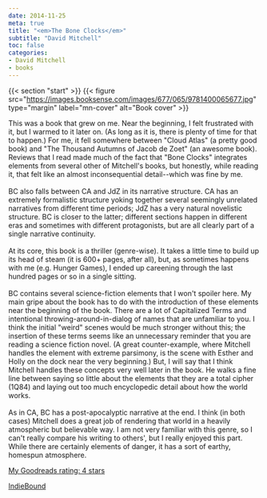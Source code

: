 ```yaml
---
date: 2014-11-25
meta: true
title: "<em>The Bone Clocks</em>"
subtitle: "David Mitchell"
toc: false
categories:
- David Mitchell
- books
---
```


{{< section "start" >}}
{{< figure src="https://images.booksense.com/images/677/065/9781400065677.jpg" type="margin" label="mn-cover" alt="Book cover" >}}

This was a book that grew on me. Near the beginning, I felt frustrated with it, but I warmed to it later on. (As long as it is, there is plenty of time for that to happen.) For me, it fell somewhere between "Cloud Atlas" (a pretty good book) and "The Thousand Autumns of Jacob de Zoet" (an awesome book). Reviews that I read made much of the fact that "Bone Clocks" integrates elements from several other of Mitchell's books, but honestly, while reading it, that felt like an almost inconsequential detail--which was fine by me.<br /><br />BC also falls between CA and JdZ in its narrative structure. CA has an extremely formalistic structure yoking together several seemingly unrelated narratives from different time periods; JdZ has a very natural novelistic structure. BC is closer to the latter; different sections happen in different eras and sometimes with different protagonists, but are all clearly part of a single narrative continuity.<br /><br />At its core, this book is a thriller (genre-wise). It takes a little time to build up its head of steam (it is 600+ pages, after all), but, as sometimes happens with me (e.g. Hunger Games), I ended up careening through the last hundred pages or so in a single sitting. <br /><br />BC contains several science-fiction elements that I won't spoiler here. My main gripe about the book has to do with the introduction of these elements near the beginning of the book. There are a lot of Capitalized Terms and intentional throwing-around-in-dialog of names that are unfamiliar to you. I think the initial "weird" scenes would be much stronger without this; the insertion of these terms seems like an unnecessary reminder that you are reading a science fiction novel. (A great counter-example, where Mitchell handles the element with extreme parsimony, is the scene with Esther and Holly on the dock near the very beginning.) But, I will say that I think Mitchell handles these concepts very well later in the book. He walks a fine line between saying so little about the elements that they are a total cipher (1Q84) and laying out too much encyclopedic detail about how the world works. <br /><br />As in CA, BC has a post-apocalyptic narrative at the end. I think (in both cases) Mitchell does a great job of rendering that world in a heavily atmospheric but believable way. I am not very familiar with this genre, so I can't really compare his writing to others', but I really enjoyed this part. While there are certainly elements of danger, it has a sort of earthy, homespun atmosphere.

[My Goodreads rating: 4 stars](https://www.goodreads.com/review/show/1094482328)  

[IndieBound](https://www.indiebound.org/book/9781400065677)
